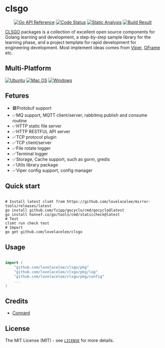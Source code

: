 # clsgo

<p align="center">
    <a href="https://pkg.go.dev/github.com/lovelacelee/clsgo" title="Go API Reference" rel="nofollow"><img src="https://img.shields.io/badge/go-documentation-blue.svg?style=flat" alt="Go API Reference"></a>
    <a href="https://goreportcard.com/report/github.com/lovelacelee/clsgo"><img src="https://goreportcard.com/badge/github.com/lovelacelee/clsgo" alt="Code Status" /></a>
    <a href="https://github.com/lovelacelee/clsgo/actions/workflows/static_analysis.yml"><img src="https://github.com/lovelacelee/clsgo/actions/workflows/static_analysis.yml/badge.svg" alt="Static Analysis"/></a>
    <a href="https://github.com/lovelacelee/clsgo/actions/workflows/build.yml"><img src="https://github.com/lovelacelee/clsgo/actions/workflows/build.yml/badge.svg" alt="Build Result"/></a>
</p>

[CLSGO](https://pkg.go.dev/github.com/lovelacelee/clsgo) packages is a collection of excellent open source components for Golang learning and development, a step-by-step sample library for the learning phase, and a project template for rapid development for engineering development. Most implement ideas comes from [Viper](https://github.com/spf13/viper), [GFrame](https://github.com/gogf/gf) etc.

## Multi-Platform

[![Ubuntu](https://img.shields.io/badge/Ubuntu-E95420?logo=ubuntu\&logoColor=white)](https://docs.github.com/en/actions/reference/workflow-syntax-for-github-actions#jobsjob_idruns-on) [![Mac OS](https://img.shields.io/badge/mac%20os-000000?logo=macos\&logoColor=F0F0F0)](https://docs.github.com/en/actions/reference/workflow-syntax-for-github-actions#jobsjob_idruns-on) [![Windows](https://img.shields.io/badge/Windows-0078D6?logo=windows\&logoColor=white)](https://docs.github.com/en/actions/reference/workflow-syntax-for-github-actions#jobsjob_idruns-on)

## Fetures

* 🟩Protobuf support
* ✅MQ support, MQTT client/server, rabbitmq publish and consume routine
* ✅HTTP static file server
* ✅HTTP RESTFUL API server
* ✅TCP protocol plugin
* ✅TCP client/server
* ✅File rotate logger
* ✅Terminal logger
* ✅Storage, Cache support, such as gorm, gredis
* ✅Utils library package
* ✅Viper config support, config manager

## Quick start

```shell

# Install latest clsmt from https://github.com/lovelacelee/mirror-tools/releases/latest
go install github.com/fzipp/gocyclo/cmd/gocyclo@latest
go install honnef.co/go/tools/cmd/staticcheck@latest
# Test
clsmt run check test
# Import 
go get github.com/lovelacelee/clsgo
```

## Usage
```go

import (
    "github.com/lovelacelee/clsgo/pkg"
    "github.com/lovelacelee/clsgo/pkg/log"
    "github.com/lovelacelee/clsgo/pkg/config"
    ...
)

```

<!-- [![Star History Chart](https://api.star-history.com/svg?repos=lovelacelee/clsgo&type=Date)](https://star-history.com/#lovelacelee/clsgo&Date) -->


## Credits

 * [Connard](https://github.com/lovelacelee)

## License

The MIT License (MIT) - see [`LICENSE`](https://github.com/lovelacelee/clsgo/blob/master/LICENSE) for more details.
